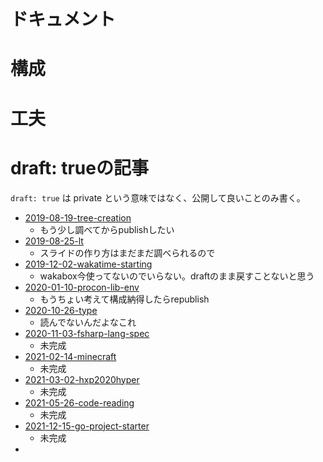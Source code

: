# ドキュメント

# 構成

# 工夫

# draft: trueの記事

`draft: true` は private という意味ではなく、公開して良いことのみ書く。

- [2019-08-19-tree-creation](../_content/post/2019-08-19-tree-creation)
  - もう少し調べてからpublishしたい
- [2019-08-25-lt](../_content/post/2019-08-25-lt)
  - スライドの作り方はまだまだ調べられるので
- [2019-12-02-wakatime-starting](../_content/post/2019-12-02-wakatime-starting)
  - wakabox今使ってないのでいらない。draftのまま戻すことないと思う
- [2020-01-10-procon-lib-env](../_content/post/2020-01-10-procon-lib-env)
  - もうちょい考えて構成納得したらrepublish
- [2020-10-26-type](../_content/post/2020-10-26-type)
  - 読んでないんだよなこれ
- [2020-11-03-fsharp-lang-spec](../_content/post/2020-11-03-fsharp-lang-spec)
  - 未完成
- [2021-02-14-minecraft](../_content/post/2021-02-14-minecraft)
  - 未完成
- [2021-03-02-hxp2020hyper](../_content/post/2021-03-02-hxp2020hyper)
  - 未完成
- [2021-05-26-code-reading](../_content/post/2021-05-26-code-reading)
  - 未完成
- [2021-12-15-go-project-starter](../_content/post/2021-12-15-go-project-starter)
  - 未完成
- 
